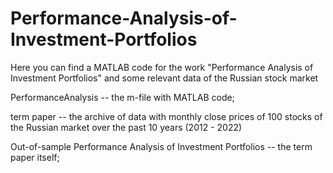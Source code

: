 # Performance-Analysis-of-Investment-Portfolios
Here you can find a MATLAB code for the work "Performance Analysis of Investment Portfolios" and some relevant data of the Russian stock market

PerformanceAnalysis -- the m-file with MATLAB code;

term paper -- the archive of data with monthly close prices of 100 stocks of the Russian market over the past 10 years (2012 - 2022)

Out-of-sample Performance Analysis of Investment Portfolios -- the term paper itself;
